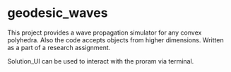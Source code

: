 # geodesic_waves

This project provides a wave propagation simulator for any convex polyhedra. Also the code accepts objects from higher dimensions. Written as a part of a research assignment.

Solution_UI can be used to interact with the proram via terminal.
